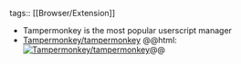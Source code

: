 tags:: [[Browser/Extension]]

- Tampermonkey is the most popular userscript manager
- [Tampermonkey/tampermonkey](https://github.com/Tampermonkey/tampermonkey)
  @@html: <a href="https://github.com/Tampermonkey/tampermonkey/"><img src="https://github-readme-stats-astronomer.vercel.app/api/pin/?username=Tampermonkey&repo=tampermonkey&theme=tokyonight" alt="Tampermonkey/tampermonkey"/></a>@@